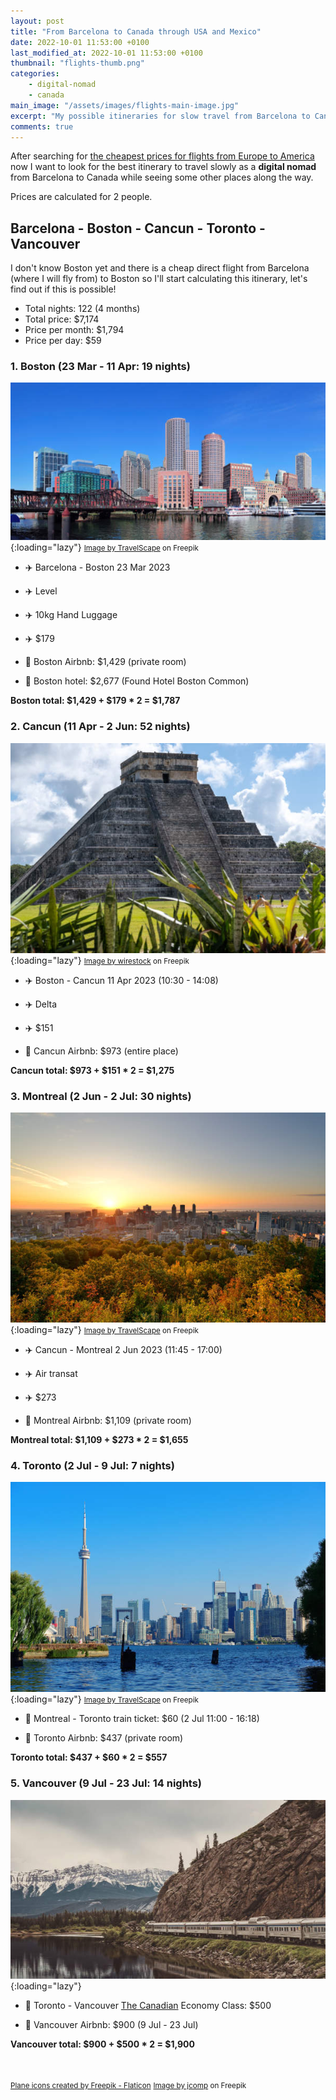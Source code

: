 ```yaml
---
layout: post
title: "From Barcelona to Canada through USA and Mexico"
date: 2022-10-01 11:53:00 +0100
last_modified_at: 2022-10-01 11:53:00 +0100
thumbnail: "flights-thumb.png"
categories:
    - digital-nomad
    - canada
main_image: "/assets/images/flights-main-image.jpg"
excerpt: "My possible itineraries for slow travel from Barcelona to Canada."
comments: true
---
```


After searching for [the cheapest prices for flights from Europe to America](/cheapest-flights-from-europe-to-america.html) now I want to look for the best itinerary to travel slowly as a **digital nomad** from Barcelona to Canada while seeing some other places along the way.

Prices are calculated for 2 people.

## Barcelona - Boston - Cancun - Toronto - Vancouver ##
I don't know Boston yet and there is a cheap direct flight from Barcelona (where I will fly from) to Boston so I'll start calculating this itinerary, let's find out if this is possible!

* Total nights: 122 (4 months)
* Total price: $7,174
* Price per month: $1,794
* Price per day: $59

### 1. Boston (23 Mar - 11 Apr: 19 nights)

![Boston](/assets/images/2022-10-01-001-boston.jpg "Boston"){:loading="lazy"}
<small><a rel="nofollow" target="_blank" href="https://www.freepik.com/free-photo/boston-waterfront_26740528.htm#query=boston&position=4&from_view=search">Image by TravelScape</a> on Freepik</small>

* ✈️ Barcelona - Boston 23 Mar 2023
* ✈️ Level
* ✈️ 10kg Hand Luggage
* ✈️ $179

* 🏨 Boston Airbnb: $1,429 (private room)
* 🏨 Boston hotel: $2,677 (Found Hotel Boston Common)

**Boston total: $1,429 + $179 * 2 = $1,787**

### 2. Cancun (11 Apr - 2 Jun: 52 nights)

![Cancun](/assets/images/2022-10-01-002-cancun.jpg "Cancun"){:loading="lazy"}
<small><a rel="nofollow" target="_blank" href="https://www.freepik.com/free-photo/ruins-ancient-mayan-civilization-chichen-itza-mexico_17542641.htm#query=cancun&position=1&from_view=search">Image by wirestock</a> on Freepik</small>

* ✈️ Boston - Cancun 11 Apr 2023 (10:30 - 14:08)
* ✈️ Delta
* ✈️ $151

* 🏨 Cancun Airbnb: $973 (entire place)

**Cancun total: $973 + $151 * 2 = $1,275**

### 3. Montreal (2 Jun - 2 Jul: 30 nights)

![Montreal](/assets/images/2022-10-01-003-montreal.jpg "Montreal"){:loading="lazy"}
<small><a rel="nofollow" target="_blank" href="https://www.freepik.com/free-photo/montreal-sunrise-viewed-from-mont-royal-with-city-skyline-morning_26923719.htm#query=montreal&position=2&from_view=search">Image by TravelScape</a> on Freepik</small>

* ✈️ Cancun - Montreal 2 Jun 2023 (11:45 - 17:00)
* ✈️ Air transat
* ✈️ $273

* 🏨 Montreal Airbnb: $1,109 (private room)

**Montreal total: $1,109 + $273 * 2 = $1,655**

### 4. Toronto (2 Jul - 9 Jul: 7 nights)

![Toronto](/assets/images/2022-10-01-004-toronto.jpg "Toronto"){:loading="lazy"}
<small><a rel="nofollow" target="_blank" href="https://www.freepik.com/free-photo/toronto-skyline-from-park_26922507.htm#query=toronto&position=2&from_view=search">Image by TravelScape</a> on Freepik</small>

* 🚅 Montreal - Toronto train ticket: $60 (2 Jul 11:00 - 16:18)

* 🏨 Toronto Airbnb: $437 (private room)

**Toronto total: $437 + $60 * 2 = $557**

### 5. Vancouver (9 Jul - 23 Jul: 14 nights)

![The Canadian train](/assets/images/2022-10-01-005-the-canadian-train.jpg "The Canadian train"){:loading="lazy"}

* 🚅 Toronto - Vancouver [The Canadian](https://www.viarail.ca/en/explore-our-destinations/trains/rockies-and-pacific/toronto-vancouver-canadian) Economy Class: $500

* 🏨 Vancouver Airbnb: $900 (9 Jul - 23 Jul)

**Vancouver total: $900 + $500 * 2 = $1,900**


<br><br>
<small><a rel="nofollow" target="_blank" href="https://www.flaticon.com/free-icons/plane" title="plane icons">Plane icons created by Freepik - Flaticon</a></small>
<small><a rel="nofollow" target="_blank" href="https://www.freepik.com/free-photo/airplane-sunset_4291511.htm#query=flight&position=1&from_view=search">Image by jcomp</a> on Freepik</small>

